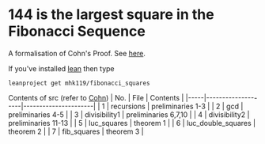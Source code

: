 # 144 is the largest square in the Fibonacci Sequence

A formalisation of Cohn's Proof. See [here](https://math.la.asu.edu/~checkman/SquareFibonacci.html).

If you've installed [lean](https://leanprover-community.github.io/get_started.html#regular-install) then type 
```
leanproject get mhk119/fibonacci_squares
```

Contents of src (refer to [Cohn](https://math.la.asu.edu/~checkman/SquareFibonacci.html))
| No. | File               | Contents             |
|-----|--------------------|----------------------|
| 1   | recursions         | preliminaries 1-3    |
| 2   | gcd                | preliminaries 4-5    |
| 3   | divisibility1      | preliminaries 6,7,10 |
| 4   | divisibility2      | preliminaries 11-13  |
| 5   | luc_squares        | theorem 1            |
| 6   | luc_double_squares | theorem 2            |
| 7   | fib_squares        | theorem 3            |
